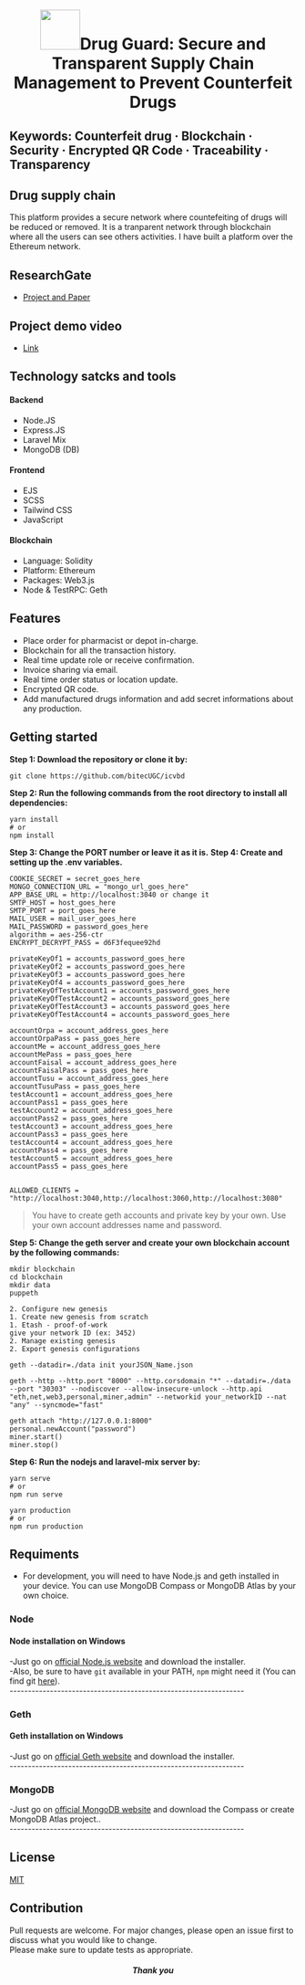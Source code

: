 # <h1 align="center"><img src="https://user-images.githubusercontent.com/69357704/159665149-11d0993a-db6f-4422-8554-94a16406d87a.png" width="70px" height="70px"/>Drug Guard: Secure and Transparent Supply Chain Management to Prevent Counterfeit Drugs</h1>

## Keywords: Counterfeit drug · Blockchain · Security · Encrypted QR Code · Traceability · Transparency</br>

## Drug supply chain</br>
This platform provides a secure network where countefeiting of drugs will be reduced or removed. It is a tranparent network through blockchain where all the users can see others activities. I have built a platform over the Ethereum network.

## ResearchGate
 - [Project and Paper](https://www.researchgate.net/project/Drug-Guard-A-Secure-and-Transparent-Supply-Chain-Management-to-Prevent-Counterfeit-Drugs)

## Project demo video
 - [Link](https://drive.google.com/file/d/1RPKnCdRp2FT4k20m16M9HxriwzdFAgmx/view)
 
## Technology satcks and tools


#### Backend
 - Node.JS
 - Express.JS
 - Laravel Mix
 - MongoDB (DB)

#### Frontend
 - EJS
 - SCSS
 - Tailwind CSS
 - JavaScript

#### Blockchain
 - Language: Solidity
 - Platform: Ethereum
 - Packages: Web3.js
 - Node & TestRPC: Geth


## Features</br>
 - Place order for pharmacist or depot in-charge.</br>
 - Blockchain for all the transaction history.</br>
 - Real time update role or receive confirmation.</br>
 - Invoice sharing via email.</br>
 - Real time order status or location update.</br>
 - Encrypted QR code.</br>
 - Add manufactured drugs information and add secret informations about any production.</br>
 
## Getting started</br>
**Step 1: Download the repository or clone it by:**
  ```shell
  git clone https://github.com/bitecUGC/icvbd
  ```

  **Step 2: Run the following commands from the root directory to install all dependencies:**
  ```shell
  yarn install 
  # or
  npm install
  ```

  **Step 3: Change the PORT number or leave it as it is.**
  **Step 4: Create and setting up the .env variables.**

  ```shell
  COOKIE_SECRET = secret_goes_here
  MONGO_CONNECTION_URL = "mongo_url_goes_here"
  APP_BASE_URL = http://localhost:3040 or change it
  SMTP_HOST = host_goes_here
  SMTP_PORT = port_goes_here
  MAIL_USER = mail_user_goes_here
  MAIL_PASSWORD = password_goes_here
  algorithm = aes-256-ctr
  ENCRYPT_DECRYPT_PASS = d6F3fequee92hd

  privateKeyOf1 = accounts_password_goes_here
  privateKeyOf2 = accounts_password_goes_here
  privateKeyOf3 = accounts_password_goes_here
  privateKeyOf4 = accounts_password_goes_here
  privateKeyOfTestAccount1 = accounts_password_goes_here
  privateKeyOfTestAccount2 = accounts_password_goes_here
  privateKeyOfTestAccount3 = accounts_password_goes_here
  privateKeyOfTestAccount4 = accounts_password_goes_here

  accountOrpa = account_address_goes_here
  accountOrpaPass = pass_goes_here
  accountMe = account_address_goes_here 
  accountMePass = pass_goes_here
  accountFaisal = account_address_goes_here 
  accountFaisalPass = pass_goes_here
  accountTusu = account_address_goes_here
  accountTusuPass = pass_goes_here
  testAccount1 = account_address_goes_here
  accountPass1 = pass_goes_here
  testAccount2 = account_address_goes_here
  accountPass2 = pass_goes_here
  testAccount3 = account_address_goes_here
  accountPass3 = pass_goes_here
  testAccount4 = account_address_goes_here
  accountPass4 = pass_goes_here
  testAccount5 = account_address_goes_here
  accountPass5 = pass_goes_here


  ALLOWED_CLIENTS = "http://localhost:3040,http://localhost:3060,http://localhost:3080"
  ```
  > You have to create geth accounts and private key by your own. Use your own account addresses name and password.

  **Step 5: Change the geth server and create your own blockchain account by the following commands:**

  ```shell
  mkdir blockchain
  cd blockchain
  mkdir data
  puppeth
  
  2. Configure new genesis
  1. Create new genesis from scratch
  1. Etash - proof-of-work
  give your network ID (ex: 3452)
  2. Manage existing genesis
  2. Export genesis configurations

  geth --datadir=./data init yourJSON_Name.json

  geth --http --http.port "8000" --http.corsdomain "*" --datadir=./data --port "30303" --nodiscover --allow-insecure-unlock --http.api "eth,net,web3,personal,miner,admin" --networkid your_networkID --nat "any" --syncmode="fast"

  geth attach "http://127.0.0.1:8000"
  personal.newAccount("password")
  miner.start()
  miner.stop()
  ```
  **Step 6: Run the nodejs and laravel-mix server by:**
  ```shell
  yarn serve
  # or
  npm run serve

  yarn production
  # or
  npm run production
  ```


## Requiments

- For development, you will need to have Node.js and geth installed in your device. You can use MongoDB Compass or MongoDB Atlas by your own choice.</br>
### Node
   #### Node installation on Windows

   -Just go on [official Node.js website](https://nodejs.org/) and download the installer.</br>
   -Also, be sure to have `git` available in your PATH, `npm` might need it (You can find git [here](https://git-scm.com/)).</br>
     ----------------------------------------------------------------
### Geth
   #### Geth installation on Windows

   -Just go on [official Geth website](https://geth.ethereum.org/) and download the installer.</br>
    ----------------------------------------------------------------
### MongoDB

   -Just go on [official MongoDB website](https://www.mongodb.com/) and download the Compass or create MongoDB Atlas project..</br>
    ----------------------------------------------------------------
## License
[MIT](https://choosealicense.com/licenses/mit/)

## Contribution</br>
Pull requests are welcome. For major changes, please open an issue first to discuss what you would like to change.</br>
Please make sure to update tests as appropriate.</br>

<h5 align="center">Thank you</h5>
